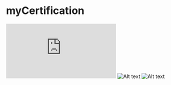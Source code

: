# myCertification
![Alt text](https://github.com/hang-wang/myCertification/blob/master/certificate.pdf?raw=true "Oracle")
![Alt text](https://github.com/hang-wang/myCertification/blob/master/Screen%20Shot%202016-02-12%20at%204.50.58%20PM.png?raw=true "Oracle")
![Alt text](https://github.com/hang-wang/myCertification/blob/master/Screen%20Shot%202016-02-12%20at%204.51.41%20PM.png?raw=true "Oracle")
